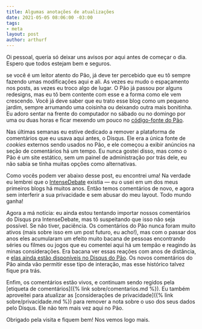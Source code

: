 ```yaml
---
title: Algumas anotações de atualizações
date: 2021-05-05 08:06:00 -03:00
tags:
- meta
layout: post
author: arthurf
---
```


Oi pessoal, queria só deixar uns avisos por aqui antes de começar o dia. Espero que todos estejam bem e seguros.

se você é um leitor atento do Pão, já deve ter percebido que eu tô sempre fazendo umas modificações aqui e ali. As vezes eu mudo o espaçamento nos posts, as vezes eu troco algo de lugar. O Pão já passou por alguns redesigns, mas eu tô bem contente com esse e a forma como ele vem crescendo. Você já deve saber que eu trato esse blog como um pequeno jardim, sempre arrumando uma coisinha ou deixando outra mais bonitinha. Eu adoro sentar na frente do computador no sábado ou no domingo por uma ou duas horas e ficar mexendo um pouco no [código-fonte do Pão](https://github.com/arthrfrts/paomortadela).

Nas últimas semanas eu estive dedicado a remover a plataforma de comentários que eu usava aqui antes, o Disqus. Ele era a única fonte de _cookies_ externos sendo usados no Pão, e ele começou a exibir anúncios na seção de comentários há um tempo. Eu nunca gostei disso, mas como o Pão é um site estático, sem um painel de administração por trás dele, eu não sabia se tinha muitas opções como alternativas.

Como vocês podem ver abaixo desse post, eu encontrei uma! Na verdade eu lembrei que o [IntenseDebate](https://intensedebate.com) existia &mdash; eu o usei em um dos meus primeiros blogs há muitos anos. Então temos comentários de novo, e agora sem interferir a sua privacidade e sem abusar do meu layout. Todo mundo ganha!

Agora a má notícia: eu ainda estou tentando importar nossos comentários do Disqus pra IntenseDebate, mas tô suspeitando que isso não seja possível. Se não tiver, paciência. Os comentários do Pão nunca foram muito ativos (mais sobre isso em um post futuro, eu acho!), mas com o passar dos anos eles acumularam um efeito muito bacana de pessoas encontrando séries ou filmes ou jogos que eu comentei aqui há um tempão e reagindo às minas considerações. Era bacana ver essas reações com anos de distância, e [elas ainda estão disponíveis no Disqus do Pão](https://paomortadela.disqus.com). Os novos comentários do Pão ainda vão permitir esse tipo de interação, mas esse histórico talvez fique pra trás.

Enfim, os comentários estão vivos, e continuam sendo regidos pela [etiqueta de comentários]({% link sobre/comentarios.md %}). Eu também aproveitei para atualizar as [considerações de privacidade]({% link sobre/privacidade.md %}) para remover a nota sobre o uso dos seus dados pelo Disqus. Ele não tem mais vez aqui no Pão.

Obrigado pela visita e fiquem bem! Nos vemos logo mais.
